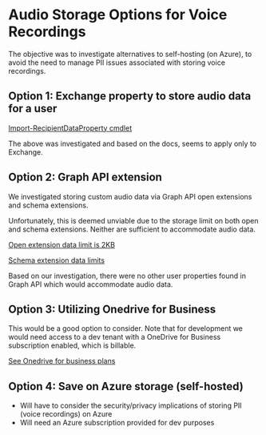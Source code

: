 # Audio Storage Options for Voice Recordings

The objective was to investigate alternatives to self-hosting (on Azure), to avoid the need to manage PII issues associated with storing voice recordings.

## Option 1: Exchange property to store audio data for a user 

[Import-RecipientDataProperty cmdlet](https://docs.microsoft.com/en-us/powershell/module/exchange/import-recipientdataproperty?view=exchange-ps)

The above was investigated and based on the docs, seems to apply only to Exchange. 

## Option 2: Graph API extension

We investigated storing custom audio data via Graph API open extensions and schema extensions.

Unfortunately, this is deemed unviable due to the storage limit on both open and schema extensions. Neither are sufficient to accommodate audio data. 

[Open extension data limit is 2KB](https://docs.microsoft.com/en-us/graph/extensibility-overview#data-limits)

[Schema extension data limits](https://docs.microsoft.com/en-us/graph/api/resources/extensionproperty?view=graph-rest-1.0#properties)

Based on our investigation, there were no other user properties found in Graph API which would accommodate audio data. 

## Option 3: Utilizing Onedrive for Business

This would be a good option to consider. Note that for development we would need access to a dev tenant with a OneDrive for Business subscription enabled, which is billable. 

[See Onedrive for business plans](https://www.microsoft.com/en-sg/microsoft-365/onedrive/compare-onedrive-plans?activetab=tab:primaryr2)

## Option 4: Save on Azure storage (self-hosted)

- Will have to consider the security/privacy implications of storing PII (voice recordings) on Azure
- Will need an Azure subscription provided for dev purposes